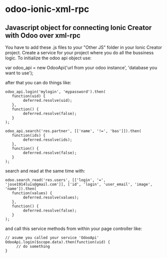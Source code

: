 # odoo-ionic-xml-rpc
## Javascript object for connecting Ionic Creator with Odoo over xml-rpc

You have to add these .js files to your "Other JS" folder in your Ionic Creator project. Create a service for your project where you do all the bussiness logic. To initialize the odoo api object use:

var odoo_api = new OdooApi('url from your odoo instance', 'database you want to use');

after that you can do things like:

```
odoo_api.login('mylogin', 'mypassword').then(
   function(uid) {
        deferred.resolve(uid);
   }, 
   function() {
        deferred.resolve(false);
   }
);
```

```
odoo_api.search('res.partner', [['name', '!=', 'bas']]).then(
   function(ids) {
        deferred.resolve(ids);
   }, 
   function() {
        deferred.resolve(false);
   }
);
```
search and read at the same time with:

```
odoo.search_read('res.users', [['login', '=', 'jose1914luis@gmail.com']], ['id', 'login', 'user_email', 'image', 'name']).then(
   function(values) {
        deferred.resolve(values);
   }, 
   function() {
        deferred.resolve(false);
   }
);

```
and call this service methods from within your page controller like:
```
// asume you called your service 'OdooApi'
OdooApi.login($scope.data).then(function(uid) {
     // do something
}
```
